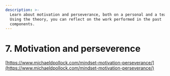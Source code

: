```yaml
---
description: >-
  Learn about motivation and perseverance, both on a personal and a team level.
  Using the theory, you can reflect on the work performed in the past
  components.
---
```


# 7. Motivation and perseverence

[https://www.michaeldpollock.com/mindset-motivation-perseverance/](https://www.michaeldpollock.com/mindset-motivation-perseverance/)

